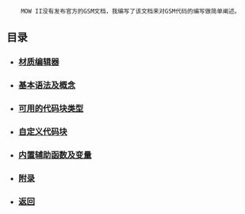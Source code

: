         MOW II没有发布官方的GSM文档，我编写了该文档来对GSM代码的编写做简单阐述。
  
## 目录
* ### [材质编辑器](./materialed.md)
* ### [基本语法及概念](./basic.md)
* ### [可用的代码块类型](./codeBlock.md)
* ### [自定义代码块](./custom.md)
* ### [内置辅助函数及变量](./helper.md)
* ### [附录](./other.md)
* ### [返回](../../README.md)